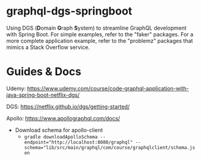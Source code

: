 # graphql-dgs-springboot
Using DGS (**D**omain **G**raph **S**ystem) to streamline GraphQL development with Spring Boot. 
For simple examples, refer to the "faker" packages. For a more complete application example, refer to
the "problemz" packages that mimics a Stack Overflow service.

# Guides & Docs
Udemy: https://www.udemy.com/course/code-graphql-application-with-java-spring-boot-netflix-dgs/

DGS: https://netflix.github.io/dgs/getting-started/

Apollo: https://www.apollographql.com/docs/
* Download schema for apollo-client
  * `gradle downloadApolloSchema --endpoint="http://localhost:8080/graphql" --schema="lib/src/main/graphql/com/course/graphqlclient/schema.json`